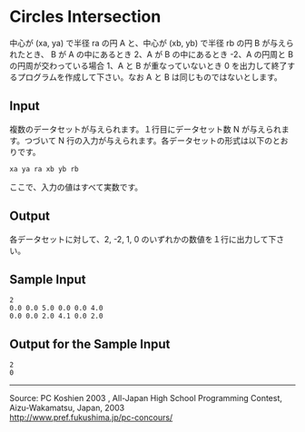 # Circles Intersection

中心が (xa, ya) で半径 ra の円 A と、中心が (xb, yb) で半径 rb の円 B が与えられたとき、 B が A の中にあるとき 2、A が B の中にあるとき -2、A の円周と B の円周が交わっている場合 1、A と B が重なっていないとき 0 を出力して終了するプログラムを作成して下さい。なお A と B は同じものではないとします。

## Input

複数のデータセットが与えられます。１行目にデータセット数 N が与えられます。つづいて N 行の入力が与えられます。各データセットの形式は以下のとおりです。

    xa ya ra xb yb rb

ここで、入力の値はすべて実数です。

## Output

各データセットに対して、2, -2, 1, 0 のいずれかの数値を１行に出力して下さい。

## Sample Input

    2
    0.0 0.0 5.0 0.0 0.0 4.0
    0.0 0.0 2.0 4.1 0.0 2.0

## Output for the Sample Input

    2
    0

* * *

Source: PC Koshien 2003 , All-Japan High School Programming Contest, Aizu-Wakamatsu, Japan, 2003   
<http://www.pref.fukushima.jp/pc-concours/>